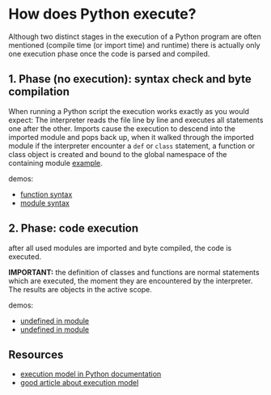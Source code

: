 # How does Python execute?

Although two distinct stages in the execution of a Python program are often mentioned (compile time (or import time) and runtime) there is actually only one execution phase once the code is parsed and compiled.

## 1. Phase (no execution): syntax check and byte compilation

When running a Python script the execution works exactly as you would expect: The interpreter reads the file line by line and executes all statements one after the other. Imports cause the execution to descend into the imported module and pops back up, when it walked through the imported module if the interpreter encounter a `def` or `class` statement, a function or class object is created and bound to the global namespace of the containing module [example](http://goo.gl/kL4XB). 

demos:

* [function syntax](broken-syntax-in-function.py)
* [module syntax](broken-syntax-in-module.py)

## 2. Phase: code execution

after all used modules are imported and byte compiled, the code is executed.

**IMPORTANT:** the definition of classes and functions are normal statements which are executed, the moment they are encountered by the interpreter. The results are objects in the active scope.

demos:

* [undefined in module](undefined-name-in-module.py)
* [undefined in module](undefined-name-in-function.py)

## Resources

* [execution model in Python documentation](https://docs.python.org/2/reference/executionmodel.html)
* [good article about execution model](https://jeffknupp.com/blog/2013/02/14/drastically-improve-your-python-understanding-pythons-execution-model/)
